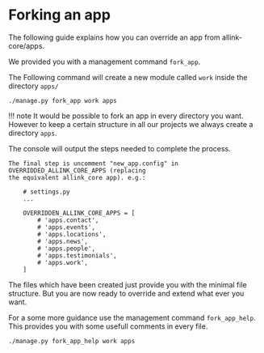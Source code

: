 # Forking an app

The following guide explains how you can override an app from allink-core/apps.

We provided you with a management command <code>fork_app</code>.

The Following command will create a new module called <code>work</code> inside the directory <code>apps/</code>
```
./manage.py fork_app work apps
```


!!! note
    It would be possible to fork an app in every directory you want. However to keep a certain structure in all our projects we always create a directory <code>apps</code>.


The console will output the steps needed to complete the process.
```
The final step is uncomment "new_app.config" in OVERRIDDED_ALLINK_CORE_APPS (replacing
the equivalent allink_core app). e.g.:

    # settings.py
    ...

    OVERRIDDEN_ALLINK_CORE_APPS = [
        # 'apps.contact',
        # 'apps.events',
        # 'apps.locations',
        # 'apps.news',
        # 'apps.people',
        # 'apps.testimonials',
        # 'apps.work',
    ]
```

The files which have been created just provide you with the minimal file structure. But you are now ready to override and extend what ever you want.


For a some more guidance use the management command <code>fork_app_help</code>. This provides you with some usefull comments in every file.
```
./manage.py fork_app_help work apps
```